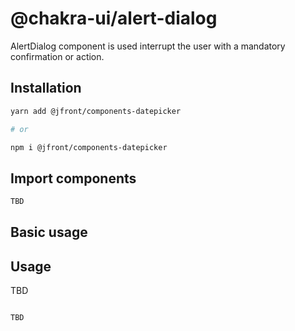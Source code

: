# @chakra-ui/alert-dialog

AlertDialog component is used interrupt the user with a mandatory confirmation
or action.

## Installation

```sh
yarn add @jfront/components-datepicker

# or

npm i @jfront/components-datepicker
```

## Import components

```jsx
TBD
```

## Basic usage

## Usage

TBD

```jsx

TBD

```
